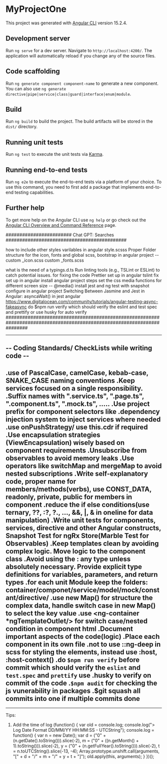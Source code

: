 # MyProjectOne

This project was generated with [Angular CLI](https://github.com/angular/angular-cli) version 15.2.4.

## Development server

Run `ng serve` for a dev server. Navigate to `http://localhost:4200/`. The application will automatically reload if you change any of the source files.

## Code scaffolding

Run `ng generate component component-name` to generate a new component. You can also use `ng generate directive|pipe|service|class|guard|interface|enum|module`.

## Build

Run `ng build` to build the project. The build artifacts will be stored in the `dist/` directory.

## Running unit tests

Run `ng test` to execute the unit tests via [Karma](https://karma-runner.github.io).

## Running end-to-end tests

Run `ng e2e` to execute the end-to-end tests via a platform of your choice. To use this command, you need to first add a package that implements end-to-end testing capabilities.

## Further help

To get more help on the Angular CLI use `ng help` or go check out the [Angular CLI Overview and Command Reference](https://angular.io/cli) page.



######################## Chat GPT: Searches ############################################

how to include other styles varilables in angular style.scsss
Proper Folder structure for the icon, fonts and global scss, bootstrap in angular project -- 
custom _icon.scss
custom _fonts.scss

what is the need of a typings.d.ts
Run linting tools (e.g., TSLint or ESLint) to catch potential issues. for fixing the code
Prettier set up in angular
tslint fix set up in angular
install angular project steps
set the css media functions for different screen size -- @media()
install jest and ng test with snapshot configure in angular project
Switching Between Jasmine and Jest in Angular:
asyncaWait() in jest angular
        https://www.digitalocean.com/community/tutorials/angular-testing-async-fakeasync
do $npm run verify  which should verify the eslint and test spec and prettify or use husky for auto verify
########################################################################################################################


------------------------------------------------------------------------------------------------------------
-- Coding Standards/ CheckLists while writing code --
------------------------------------------------------------------------------------------------------------
.use of PascalCase, camelCase, kebab-case, SNAKE_CASE naming conventions
.Keep services focused on a single responsibility.
.Suffix names with "****.service.ts", "****.page.ts", "****.component.ts", "****.mock.ts", .....
.Use project prefix for component selectors like <skp-modal-dialog/>
.dependency injection system to inject services where needed
.use onPushStrategy/ use this.cdr if required
.Use encapsulation strategies (ViewEncapsulation) wisely based on component requirements
.Unsubscribe from observables to avoid memory leaks
.Use operators like switchMap and mergeMap to avoid nested subscriptions
.Write self-explanatory code, proper name for members/methods(verbs), use CONST_DATA, readonly, private, public for members in component
.reduce the if else conditions(use ternary, ??, :?, ?., ..., &&, |, & in oneline for data manipulation)
.Write unit tests for components, services, directive and other Angular constructs, Snapshot Test for ngRx Store(Marble Test for Observables)
.Keep templates clean by avoiding complex logic. Move logic to the component class
.Avoid using the : any type unless absolutely necessary. Provide explicit type definitions for variables, parameters, and return types
.for each unit Module keep the folders: container/componet/service/model/mock/constant/directive/
.use new Map() for structure the complex data, handle switch case in new Map() to select the key value
.use <ng-container *ngTemplateOutlet/> for switch case/nested condition in component html
.Document important aspects of the code(logic)
.Place each component in its own file
.not to use ::ng-deep in scss for styling the elements, instead use :host, :host-context()
.do `$npm run verify` before commit  which should verify the `eslint` and `test.spec` and `prettify`
   use .husky to verify on commit of the code
.`$npm audit` for checking the js vunerability in packages
.$git squash all commits into one if multiple commits done
----------------------------------------------------------------------------------------------------------------
----------------------------------------------------------------------------------------------------------------

Tips:
1. Add the time of log
(function() {
    var old = console.log;
    console.log("> Log Date Format DD/MM/YY HH:MM:SS - UTCString");
    console.log = function() {
        var n = new Date();
        var d = ("0" + (n.getDate().toString())).slice(-2),
            m = ("0" + ((n.getMonth() + 1).toString())).slice(-2),
            y = ("0" + (n.getFullYear().toString())).slice(-2),
            t = n.toUTCString().slice(-13, -4);
        Array.prototype.unshift.call(arguments, "[" + d + "/" + m + "/" + y + t + "]");
        old.apply(this, arguments);
    }
})();